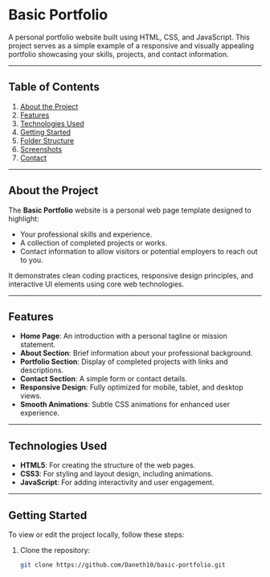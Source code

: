 # Basic Portfolio

A personal portfolio website built using HTML, CSS, and JavaScript. This project serves as a simple example of a responsive and visually appealing portfolio showcasing your skills, projects, and contact information.

---

## Table of Contents
1. [About the Project](#about-the-project)
2. [Features](#features)
3. [Technologies Used](#technologies-used)
4. [Getting Started](#getting-started)
5. [Folder Structure](#folder-structure)
6. [Screenshots](#screenshots)
7. [Contact](#contact)

---

## About the Project

The **Basic Portfolio** website is a personal web page template designed to highlight:
- Your professional skills and experience.
- A collection of completed projects or works.
- Contact information to allow visitors or potential employers to reach out to you.

It demonstrates clean coding practices, responsive design principles, and interactive UI elements using core web technologies.

---

## Features

- **Home Page**: An introduction with a personal tagline or mission statement.
- **About Section**: Brief information about your professional background.
- **Portfolio Section**: Display of completed projects with links and descriptions.
- **Contact Section**: A simple form or contact details.
- **Responsive Design**: Fully optimized for mobile, tablet, and desktop views.
- **Smooth Animations**: Subtle CSS animations for enhanced user experience.

---

## Technologies Used

- **HTML5**: For creating the structure of the web pages.
- **CSS3**: For styling and layout design, including animations.
- **JavaScript**: For adding interactivity and user engagement.

---

## Getting Started

To view or edit the project locally, follow these steps:

1. Clone the repository:
   ```bash
   git clone https://github.com/Daneth10/basic-portfolio.git
